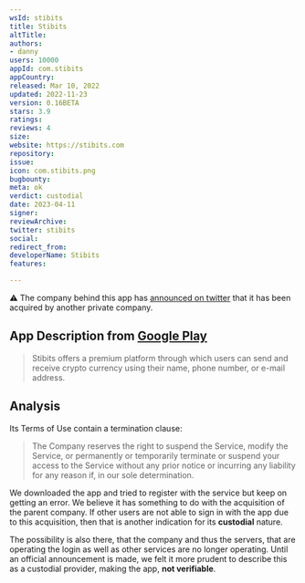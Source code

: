 ```yaml
---
wsId: stibits
title: Stibits
altTitle: 
authors:
- danny
users: 10000
appId: com.stibits
appCountry: 
released: Mar 10, 2022
updated: 2022-11-23
version: 0.16BETA
stars: 3.9
ratings: 
reviews: 4
size: 
website: https://stibits.com
repository: 
issue: 
icon: com.stibits.png
bugbounty: 
meta: ok
verdict: custodial
date: 2023-04-11
signer: 
reviewArchive: 
twitter: stibits
social: 
redirect_from: 
developerName: Stibits
features: 

---
```


⚠️ The company behind this app has [announced on twitter](https://twitter.com/stibits/status/1630205476242694146) that it has been acquired by another private company.

## App Description from [Google Play](https://play.google.com/store/apps/details?id=com.stibits&gl=us) 

> Stibits offers a premium platform through which users can send and receive crypto currency using their name, phone number, or e-mail address.

## Analysis 

Its Terms of Use contain a termination clause:

> The Company reserves the right to suspend the Service, modify the Service, or permanently or temporarily terminate or suspend your access to the Service without any prior notice or incurring any liability for any reason if, in our sole determination.

We downloaded the app and tried to register with the service but keep on getting an error. We believe it has something to do with the acquisition of the parent company. If other users are not able to sign in with the app due to this acquisition, then that is another indication for its **custodial** nature. 

The possibility is also there, that the company and thus the servers, that are operating the login as well as other services are no longer operating. Until an official announcement is made, we felt it more prudent to describe this as a custodial provider, making the app, **not verifiable**.

